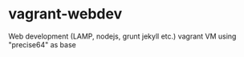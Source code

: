 vagrant-webdev
==============

Web development (LAMP, nodejs, grunt jekyll etc.) vagrant VM using "precise64" as base
